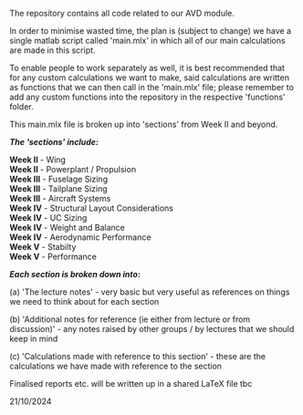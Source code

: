 The repository contains all code related to our AVD module.  
  
In order to minimise wasted time, the plan is (subject to change) we have a single matlab script called 'main.mlx' in which all of our main calculations are made in this script.  

To enable people to work separately as well, it is best recommended that for any custom calculations we want to make, said calculations are written as functions that we can then call in the 'main.mlx' file; please remember to add any custom functions into the repository in the respective 'functions' folder.  
  
This main.mlx file is broken up into 'sections' from Week II and beyond.  
  
_**The 'sections' include:**_  
  
**Week II** - Wing  
**Week II** - Powerplant / Propulsion  
**Week III** - Fuselage Sizing  
**Week III** - Tailplane Sizing  
**Week III** - Aircraft Systems  
**Week IV** - Structural Layout Considerations  
**Week IV** - UC Sizing  
**Week IV** - Weight and Balance  
**Week IV** - Aerodynamic Performance  
**Week V** - Stabilty  
**Week V** - Performance  

_**Each section is broken down into:**_  

(a) 'The lecture notes' - very basic but very useful as references on things we need to think about for each section  
  
(b) 'Additional notes for reference (ie either from lecture or from discussion)' - any notes raised by other groups / by lectures that we should keep in mind  
  
(c) 'Calculations made with reference to this section' - these are the calculations we have made with reference to the section  

Finalised reports etc. will be written up in a shared LaTeX file tbc

21/10/2024

